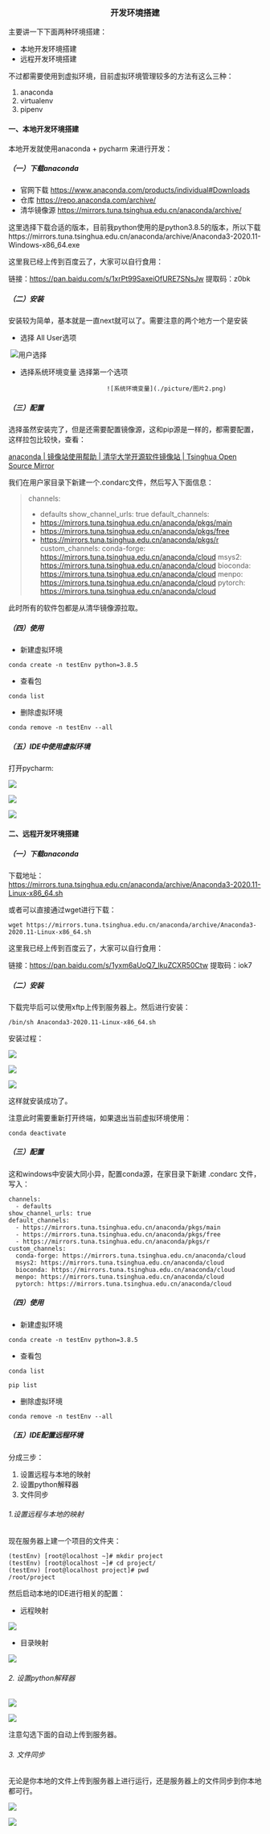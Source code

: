<center><h3>开发环境搭建</h3></center>

主要讲一下下面两种环境搭建：

- 本地开发环境搭建
- 远程开发环境搭建

不过都需要使用到虚拟环境，目前虚拟环境管理较多的方法有这么三种：

1. anaconda
2. virtualenv
3. pipenv

#### 一、本地开发环境搭建

本地开发就使用anaconda + pycharm 来进行开发：

##### （一）下载anaconda

- 官网下载 https://www.anaconda.com/products/individual#Downloads
- 仓库 https://repo.anaconda.com/archive/
- 清华镜像源 https://mirrors.tuna.tsinghua.edu.cn/anaconda/archive/

这里选择下载合适的版本，目前我python使用的是python3.8.5的版本，所以下载https://mirrors.tuna.tsinghua.edu.cn/anaconda/archive/Anaconda3-2020.11-Windows-x86_64.exe

这里我已经上传到百度云了，大家可以自行食用：

链接：https://pan.baidu.com/s/1xrPt99SaxeiOfURE7SNsJw 
提取码：z0bk 

##### （二）安装

安装较为简单，基本就是一直next就可以了。需要注意的两个地方一个是安装

- 选择 All User选项

​                              ![用户选择](./picture/图片1.png)

- 选择系统环境变量 选择第一个选项

                              ![系统环境变量](./picture/图片2.png)

##### （三）配置

选择虽然安装完了，但是还需要配置镜像源，这和pip源是一样的，都需要配置，这样拉包比较快，查看：

[anaconda | 镜像站使用帮助 | 清华大学开源软件镜像站 | Tsinghua Open Source Mirror](https://mirror.tuna.tsinghua.edu.cn/help/anaconda/)

我们在用户家目录下新建一个.condarc文件，然后写入下面信息：

> channels:
>   - defaults
> show_channel_urls: true
> default_channels:
>   - https://mirrors.tuna.tsinghua.edu.cn/anaconda/pkgs/main
>   - https://mirrors.tuna.tsinghua.edu.cn/anaconda/pkgs/free
>   - https://mirrors.tuna.tsinghua.edu.cn/anaconda/pkgs/r
>     custom_channels:
>     conda-forge: https://mirrors.tuna.tsinghua.edu.cn/anaconda/cloud
>     msys2: https://mirrors.tuna.tsinghua.edu.cn/anaconda/cloud
>     bioconda: https://mirrors.tuna.tsinghua.edu.cn/anaconda/cloud
>     menpo: https://mirrors.tuna.tsinghua.edu.cn/anaconda/cloud
>     pytorch: https://mirrors.tuna.tsinghua.edu.cn/anaconda/cloud

此时所有的软件包都是从清华镜像源拉取。

##### （四）使用

- 新建虚拟环境

```shell
conda create -n testEnv python=3.8.5
```

- 查看包

```shell
conda list
```

- 删除虚拟环境

```shell
conda remove -n testEnv --all
```

##### （五）IDE中使用虚拟环境

打开pycharm:

![](./picture/图片3.png)

![](./picture/图片4.png)

![](./picture/图片5.png)

#### 二、远程开发环境搭建

##### （一）下载anaconda

下载地址：https://mirrors.tuna.tsinghua.edu.cn/anaconda/archive/Anaconda3-2020.11-Linux-x86_64.sh

或者可以直接通过wget进行下载：

```shell
wget https://mirrors.tuna.tsinghua.edu.cn/anaconda/archive/Anaconda3-2020.11-Linux-x86_64.sh
```

这里我已经上传到百度云了，大家可以自行食用：

链接：https://pan.baidu.com/s/1yxm6aUoQ7_lkuZCXR50Ctw 
提取码：iok7 

##### （二）安装

下载完毕后可以使用xftp上传到服务器上。然后进行安装：

```shell
/bin/sh Anaconda3-2020.11-Linux-x86_64.sh
```

安装过程：

![](./picture/图片6.png)

![](./picture/图片7.png)

![](./picture/图片8.png)

这样就安装成功了。

注意此时需要重新打开终端，如果退出当前虚拟环境使用：

```she
conda deactivate
```

##### （三）配置

这和windows中安装大同小异，配置conda源，在家目录下新建 .condarc 文件，写入：

```shell
channels:
  - defaults
show_channel_urls: true
default_channels:
  - https://mirrors.tuna.tsinghua.edu.cn/anaconda/pkgs/main
  - https://mirrors.tuna.tsinghua.edu.cn/anaconda/pkgs/free
  - https://mirrors.tuna.tsinghua.edu.cn/anaconda/pkgs/r
custom_channels:
  conda-forge: https://mirrors.tuna.tsinghua.edu.cn/anaconda/cloud
  msys2: https://mirrors.tuna.tsinghua.edu.cn/anaconda/cloud
  bioconda: https://mirrors.tuna.tsinghua.edu.cn/anaconda/cloud
  menpo: https://mirrors.tuna.tsinghua.edu.cn/anaconda/cloud
  pytorch: https://mirrors.tuna.tsinghua.edu.cn/anaconda/cloud
```

##### （四）使用

- 新建虚拟环境

```shell
conda create -n testEnv python=3.8.5
```

- 查看包

```shell
conda list
```

```she
pip list
```

- 删除虚拟环境

```shell
conda remove -n testEnv --all
```

##### （五）IDE配置远程环境

分成三步：

1. 设置远程与本地的映射
2. 设置python解释器
3. 文件同步

###### 1.设置远程与本地的映射

现在服务器上建一个项目的文件夹：

```shell
(testEnv) [root@localhost ~]# mkdir project
(testEnv) [root@localhost ~]# cd project/
(testEnv) [root@localhost project]# pwd
/root/project
```

然后启动本地的IDE进行相关的配置：

- 远程映射

![](./picture/图片9.png)

- 目录映射

![](./picture/图片10.png)

###### 2. 设置python解释器

![](./picture/图片11.png)

![](./picture/图片12.png)

注意勾选下面的自动上传到服务器。

###### 3. 文件同步

无论是你本地的文件上传到服务器上进行运行，还是服务器上的文件同步到你本地都可行。

![](./picture/图片13.png)

![](./picture/图片14.png)



